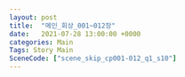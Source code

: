 ```yaml
---
layout: post
title:  "메인_회상_001~012장"
date:   2021-07-28 13:00:00 +0000
categories: Main
Tags: Story Main
SceneCode: ["scene_skip_cp001-012_q1_s10"]
---
```


